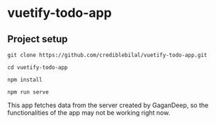 # vuetify-todo-app


## Project setup

```
git clone https://github.com/crediblebilal/vuetify-todo-app.git
```

```
cd vuetify-todo-app
```

```
npm install
```

```
npm run serve
```



This app fetches data from the server created by GaganDeep, so the functionalities of the app may not be working right now.
